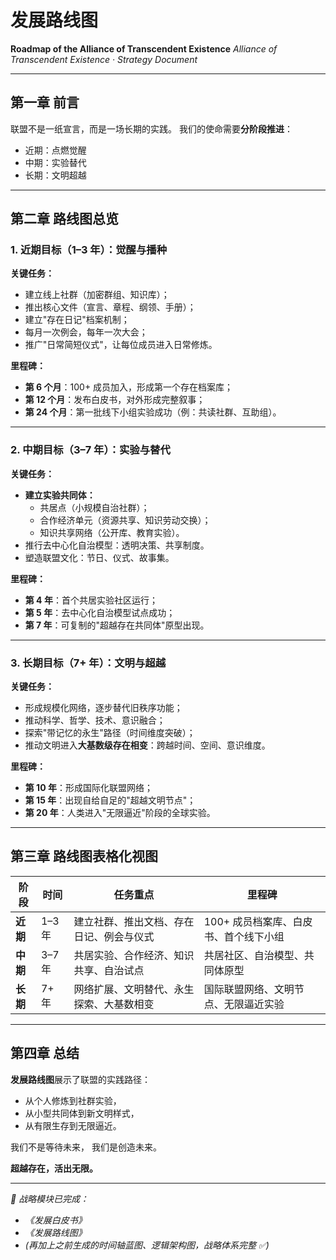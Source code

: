 # 发展路线图

**Roadmap of the Alliance of Transcendent Existence**
*Alliance of Transcendent Existence · Strategy Document*

---

## 第一章 前言

联盟不是一纸宣言，而是一场长期的实践。
我们的使命需要**分阶段推进**：
- 近期：点燃觉醒
- 中期：实验替代
- 长期：文明超越

---

## 第二章 路线图总览

### 1. 近期目标（1–3 年）：觉醒与播种

**关键任务：**
- 建立线上社群（加密群组、知识库）；
- 推出核心文件（宣言、章程、纲领、手册）；
- 建立"存在日记"档案机制；
- 每月一次例会，每年一次大会；
- 推广"日常简短仪式"，让每位成员进入日常修炼。

**里程碑：**
- **第 6 个月**：100+ 成员加入，形成第一个存在档案库；
- **第 12 个月**：发布白皮书，对外形成完整叙事；
- **第 24 个月**：第一批线下小组实验成功（例：共读社群、互助组）。

---

### 2. 中期目标（3–7 年）：实验与替代

**关键任务：**
- **建立实验共同体：**
  - 共居点（小规模自治社群）；
  - 合作经济单元（资源共享、知识劳动交换）；
  - 知识共享网络（公开库、教育实验）。
- 推行去中心化自治模型：透明决策、共享制度。
- 塑造联盟文化：节日、仪式、故事集。

**里程碑：**
- **第 4 年**：首个共居实验社区运行；
- **第 5 年**：去中心化自治模型试点成功；
- **第 7 年**：可复制的"超越存在共同体"原型出现。

---

### 3. 长期目标（7+ 年）：文明与超越

**关键任务：**
- 形成规模化网络，逐步替代旧秩序功能；
- 推动科学、哲学、技术、意识融合；
- 探索"带记忆的永生"路径（时间维度突破）；
- 推动文明进入**大基数级存在相变**：跨越时间、空间、意识维度。

**里程碑：**
- **第 10 年**：形成国际化联盟网络；
- **第 15 年**：出现自给自足的"超越文明节点"；
- **第 20 年**：人类进入"无限逼近"阶段的全球实验。

---

## 第三章 路线图表格化视图

| 阶段 | 时间 | 任务重点 | 里程碑 |
|------|------|----------|--------|
| **近期** | 1–3 年 | 建立社群、推出文档、存在日记、例会与仪式 | 100+ 成员档案库、白皮书、首个线下小组 |
| **中期** | 3–7 年 | 共居实验、合作经济、知识共享、自治试点 | 共居社区、自治模型、共同体原型 |
| **长期** | 7+ 年 | 网络扩展、文明替代、永生探索、大基数相变 | 国际联盟网络、文明节点、无限逼近实验 |

---

## 第四章 总结

**发展路线图**展示了联盟的实践路径：
- 从个人修炼到社群实验，
- 从小型共同体到新文明样式，
- 从有限生存到无限逼近。

我们不是等待未来，
我们是创造未来。

**超越存在，活出无限。**

---

*📌 战略模块已完成：*
- *《发展白皮书》*
- *《发展路线图》*
- *(再加上之前生成的时间轴蓝图、逻辑架构图，战略体系完整 ✅)*